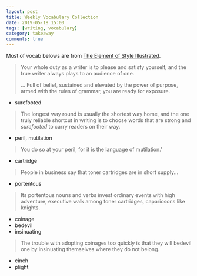 ```yaml
---
layout: post
title: Weekly Vocabulary Collection
date: 2019-05-18 15:00
tags: [writing, vocabulary]
category: takeaway
comments: true
---
```


Most of vocab belows are from [The Element of Style Illustrated](https://www.bookdepository.com/The-Elements-of-Style-Illustrated-William-Strunk/9781594200694).

>Your whole duty as a writer is to please and satisfy yourself, and the true writer always plays to an audience of one. 
>
>... Full of belief, sustained and elevated by the power of purpose, armed with the rules of grammar, you are ready for exposure.  


* surefooted
> The longest way round is usually the shortest way home, and the one truly reliable shortcut in writing is to choose words that are strong and _surefooted_ to carry readers on their way.

* peril, mutilation
> You do so at your peril, for it is the language of mutilation.'

* cartridge
> People in business say that toner cartridges are in short supply...

* portentous
> Its portentous nouns and verbs invest ordinary events with high adventure, executive walk among toner cartridges, capariosons like knights.

* coinage
* bedevil
* insinuating
> The trouble with adopting coinages too quickly is that they will bedevil one by insinuating themselves where they do not belong.

* cinch
* plight